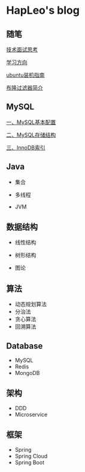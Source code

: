 # HapLeo's blog 
## 随笔

[技术面试思考](随笔/技术面试思考.md)

[学习方向](随笔/学习方向.md)

[ubuntu装机指南](linux/ubuntu装机指南.md)

[布隆过滤器简介](redis/布隆过滤器简介.md)

## MySQL

[一、MySQL基本配置](mysql/读书笔记/MySQL基本配置.md)

[二、MySQL存储结构](mysql/读书笔记/MySQL存储结构.md)

[三、InnoDB索引](mysql/读书笔记/InnoDB索引.md)

## Java

- 集合
- 多线程

- JVM

## 数据结构

- 线性结构

- 树形结构

- 图论

## 算法
- 动态规划算法
- 分治法
- 贪心算法
- 回溯算法

## Database

- MySQL
- Redis
- MongoDB

## 架构

- DDD
- Microservice

## 框架
- Spring
- Spring Cloud
- Spring Boot 
